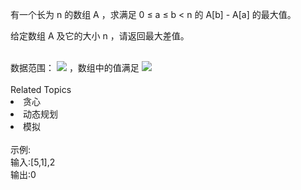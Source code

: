 <p>  有一个长为 n 的数组 A ，求满足 0 ≤ a ≤ b &lt; n 的 A[b] - A[a] 的最大值。 </p> <p>  给定数组 A 及它的大小 n ，请返回最大差值。 </p> <div>  <br> </div> <div>  <span></span>数据范围： <img src="https://www.nowcoder.com/equation?tex=2%20%3C%20n%20%5Cle%20%202*10%5E5%5C"> ，数组中的值满足 <img src="https://www.nowcoder.com/equation?tex=0%20%5Cle%20%7Cval%7C%20%5Cle%205*10%5E8%20%5C">  </div><div><br></div><div><div>Related Topics</div><div><li>贪心</li><li>动态规划</li><li>模拟</li></div></div><br>示例:<br>输入:[5,1],2<br>输出:0
<br>